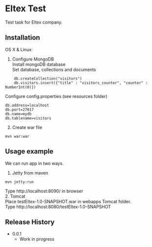 # Eltex Test

Test task for Eltex company.

## Installation

OS X & Linux:

1. Configure MongoDB  
Install mongoDB database  
Set database, collections and documents
  ``` use mydb
      db.createCollection("visitors") 
      db.visitors.insert({"title" : "visitors_counter", "counter" : NumberInt(0)})
  ```  
  Configure config.properties (see resources folder)
  ```  
  db.address=localhost
  db.port=27017 
  db.name=mydb
  db.tablename=visitors  
  ```  
2. Create war file
  ```
  mvn war:war
  ```
## Usage example

We can run app in two ways.

1. Jetty from maven   
  ```
  mvn jetty:run
  ```
  Type http://localhost:8090/ in browser  
2. Tomcat  
   Place testEltex-1.0-SNAPSHOT.war in webapps Tomcat folder.  
   Type http://localhost:8080/testEltex-1.0-SNAPSHOT  
  
## Release History

* 0.0.1
    * Work in progress

